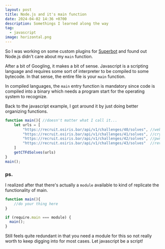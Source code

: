 ```yaml
---
layout: post
title: Node.js and it's main function
date: 2024-04-02 14:36 +0700
description: Somethings I learned along the way
tag:
  - javascript
image: horizontal.png
---
```


So I was working on some custom plugins for [Superbot](https://github.com/osirislab/superbot-public) and found out Node.js didn't care about my `main` function.

After a bit of Googling, it makes a bit of sense. Javascript is a scripting language and requires some sort of interpreter to be compiled to some bytecode. In that sense, the entire file is your `main` function.

In compiled languages, the `main` entry function is mandatory since code is compiled into a binary which needs a program start for the operating system to recognize. 

Back to the javascript example, I got around it by just doing better organizing functions.

```javascript
function main(){ //doesn't matter what I call it...
    let urls = [
        "https://recruit.osiris.bar/api/v1/challenges/40/solves", //web
        "https://recruit.osiris.bar/api/v1/challenges/41/solves", //crypto
        "https://recruit.osiris.bar/api/v1/challenges/42/solves", //pwn
        "https://recruit.osiris.bar/api/v1/challenges/43/solves"  //rev
    ]
    getCTFdSolves(urls)
}
main(); 
```

### ps.

I realized after that there's actually a `module` available to kind of replicate the functionality of main. 

```javascript
function main(){
    //do your thing here
}

if (require.main === module) {
  main();
}
```

Still feels quite redundant in that you need a module for this so not really worth to keep digging into for most cases. Let javascript be a script!